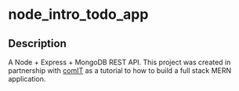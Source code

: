 # node_intro_todo_app

## Description 

A Node + Express + MongoDB REST API.
This project was created in partnership with [comIT](https://www.comit.org/) as a tutorial to how to build a full stack MERN application.